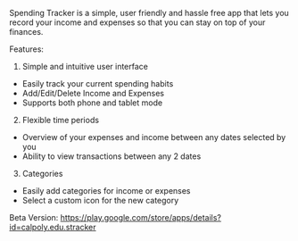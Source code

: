 Spending Tracker is a simple, user friendly and hassle free app that lets you record your income and expenses so that you can stay on top of your finances. 

Features:
1) Simple and intuitive user interface
- Easily track your current spending habits
- Add/Edit/Delete Income and Expenses
- Supports both phone and tablet mode

2) Flexible time periods
- Overview of your expenses and income between any dates selected by you
- Ability to view transactions between any 2 dates

3) Categories
- Easily add categories for income or expenses
- Select a custom icon for the new category

Beta Version: https://play.google.com/store/apps/details?id=calpoly.edu.stracker

